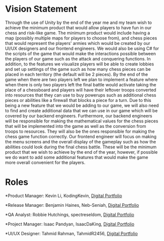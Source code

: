 # Vision Statement 
Through the use of Unity by the end of the year me and my team wish to achieve the minimum product that would allow players to have fun in our chess and risk-like game. The minimum product would include having a map (possibly multiple maps for players to choose from), and chess pieces that would represent the players' armies which would be created by our UI/UX designers and our frontend engineers. We would also be using C# for the scripts of the game that would make the interactions possible between the players of our game such as the attack and conquering functions. In addition, to the features we visualize players will be able to create lobbies and set up settings of the game such as how many chess pieces can be placed in each territory (the default will be 2 pieces). By the end of the game when there are two players left we plan to implement a feature where when there is only two players left the final battle would activate taking the place of a chessboard and players will have their leftover troops converted into resources that they can use to buy powerups such as additional chess pieces or abilities like a firewall that blocks a piece for a turn. Due to this being a new feature that we would be adding to our game, we will also need to find and create additional data that we can use in our game which will be covered by our backend engineers. Furthermore, our backend engineers will be responsible for making the mathematical values for the chess pieces that will be implemented into the game as well as the conversion from troops to resources. They will also be the ones responsible for making the chess game function correctly. Our frontend engineer will focus on making the menu screens and the overall display of the gameplay such as how the abilities could look during the final chess battle. These will be the minimum product that we wish to achieve by the end of the year, however, if possible we do want to add some additional features that would make the game more overall convenient for the players.

# Roles
*Product Manager: Kevin Li, KodingKevin, [Digital Portfolio](https://codermerlin.academy/users/kevin-li/Digital%20Portfolio/index.html)

*Release Manager: Benjamin Haines, Neb-Seniah, [Digital Portfolio](https://codermerlin.academy/users/benjamin-haines/Digital%20Portfolio/index.html)

*QA Analyst: Robbie Hutchings, spectreseldom, [Digital Portfolio](https://codermerlin.academy/users/william-hutchings/Digital%20Portfolio/index.html)

*Project Manager: Isaac Pandyan, IsaacDaKing, [Digital Portfolio](https://www.codermerlin.com/users/isaac-pandyan/Digital%20Portfolio/index.html)

*UI/UX Designer: Tahmid Rahman, TahmidR2456, [Digital Portfolio](https://www.codermerlin.com/users/tahmid-rahman/Digital%20Portfolio/index.html)


